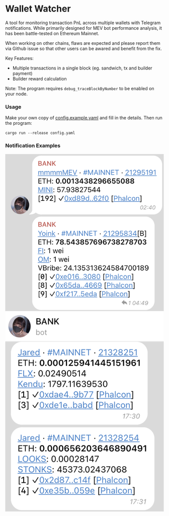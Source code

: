 # Wallet Watcher
A tool for monitoring transaction PnL across multiple wallets with Telegram notifications. While primarily designed for MEV bot performance analysis, it has been battle-tested on Ethereum Mainnet.

When working on other chains, flaws are expected and please report them via Github issue so that other users can be awared and benefit from the fix.

Key Features:
* Multiple transactions in a single block (eg. sandwich, tx and builder payment)
* Builder reward calculation

Note: The program requires `debug_traceBlockByNumber` to be enabled on your node.

### Usage
Make your own copy of [config.example.yaml](./config.example.yaml) and fill in the details. Then run the program:

```
cargo run --release config.yaml
```

### Notification Examples
![Example](./images/message.png)
![Example1](./images/message1.png)
